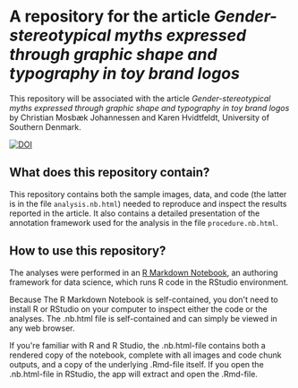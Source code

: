 # A repository for the article *Gender-stereotypical myths expressed through graphic shape and typography in toy brand logos*

This repository will be associated with the article *Gender-stereotypical myths expressed through graphic shape and typography in toy brand logos* by Christian Mosbæk Johannessen and Karen Hvidtfeldt, University of Southern Denmark.

[![DOI](https://zenodo.org/badge/558361207.svg)](https://zenodo.org/badge/latestdoi/558361207)

## What does this repository contain?
This repository contains both the sample images, data, and code (the latter is in the file `analysis.nb.html`) needed to reproduce and inspect the results reported in the article. It also contains a detailed presentation of the annotation framework used for the analysis in the file `procedure.nb.html`.

## How to use this repository?

The analyses were performed in an [R Markdown Notebook](https://rmarkdown.rstudio.com/lesson-10.html), an authoring framework for data science, which runs R code in the RStudio environment.

Because The R Markdown Notebook is self-contained, you don't need to install R or RStudio on your computer to inspect either the code or the analyses. The .nb.html file is self-contained and can simply be viewed in any web browser.

If you're familiar with R and R Studio, the .nb.html-file contains both a rendered copy of the notebook, complete with all images and code chunk outputs, and a copy of the underlying .Rmd-file itself. If you open the .nb.html-file in RStudio, the app will extract and open the .Rmd-file.
